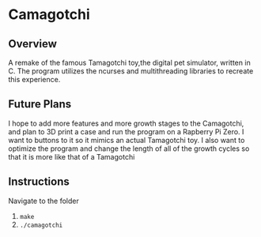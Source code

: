 # Camagotchi

## Overview
A remake of the famous Tamagotchi toy,the digital pet simulator, written in C. The program utilizes the ncurses and multithreading libraries to recreate this experience.

## Future Plans
I hope to add more features and more growth stages to the Camagotchi, and plan to 3D print a case and run the program on a Rapberry Pi Zero. I want to buttons to it so it mimics an actual Tamagotchi toy. I also want to optimize the program and change the length of all of the growth cycles so that it is more like that of a Tamagotchi

## Instructions
Navigate to the folder  
1. `make`  
1. `./camagotchi`


